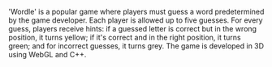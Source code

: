 'Wordle' is a popular game where players must guess a word predetermined by the game developer. Each player is allowed up to five guesses. For every guess, players receive hints: if a guessed letter is correct but in the wrong position, it turns yellow; if it's correct and in the right position, it turns green; and for incorrect guesses, it turns grey. The game is developed in 3D using WebGL and C++.
